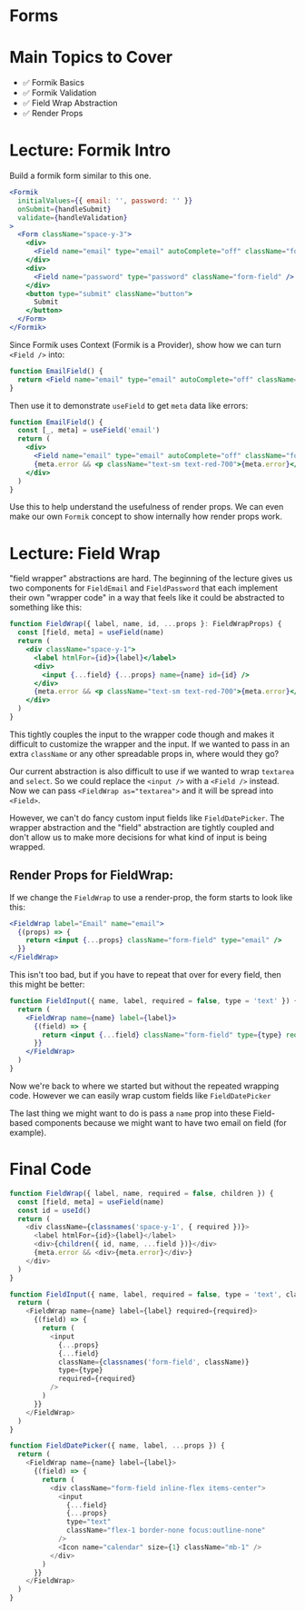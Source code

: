 # Forms

# Main Topics to Cover

- ✅ Formik Basics
- ✅ Formik Validation
- ✅ Field Wrap Abstraction
- ✅ Render Props

# Lecture: Formik Intro

Build a formik form similar to this one.

```jsx
<Formik
  initialValues={{ email: '', password: '' }}
  onSubmit={handleSubmit}
  validate={handleValidation}
>
  <Form className="space-y-3">
    <div>
      <Field name="email" type="email" autoComplete="off" className="form-field" />
    </div>
    <div>
      <Field name="password" type="password" className="form-field" />
    </div>
    <button type="submit" className="button">
      Submit
    </button>
  </Form>
</Formik>
```

Since Formik uses Context (Formik is a Provider), show how we can turn `<Field />` into:

```jsx
function EmailField() {
  return <Field name="email" type="email" autoComplete="off" className="form-field" />
}
```

Then use it to demonstrate `useField` to get `meta` data like errors:

```jsx
function EmailField() {
  const [_, meta] = useField('email')
  return (
    <div>
      <Field name="email" type="email" autoComplete="off" className="form-field" />
      {meta.error && <p className="text-sm text-red-700">{meta.error}</p>}
    </div>
  )
}
```

Use this to help understand the usefulness of render props. We can even make our own `Formik` concept to show internally how render props work.

# Lecture: Field Wrap

"field wrapper" abstractions are hard. The beginning of the lecture gives us two components for `FieldEmail` and `FieldPassword` that each implement their own "wrapper code" in a way that feels like it could be abstracted to something like this:

```jsx
function FieldWrap({ label, name, id, ...props }: FieldWrapProps) {
  const [field, meta] = useField(name)
  return (
    <div className="space-y-1">
      <label htmlFor={id}>{label}</label>
      <div>
        <input {...field} {...props} name={name} id={id} />
      </div>
      {meta.error && <p className="text-sm text-red-700">{meta.error}</p>}
    </div>
  )
}
```

This tightly couples the input to the wrapper code though and makes it difficult to customize the wrapper and the input. If we wanted to pass in an extra `className` or any other spreadable props in, where would they go?

Our current abstraction is also difficult to use if we wanted to wrap `textarea` and `select`. So we could replace the `<input />` with a `<Field />` instead. Now we can pass `<FieldWrap as="textarea">` and it will be spread into `<Field>`.

However, we can't do fancy custom input fields like `FieldDatePicker`. The wrapper abstraction and the "field" abstraction are tightly coupled and don't allow us to make more decisions for what kind of input is being wrapped.

## Render Props for FieldWrap:

If we change the `FieldWrap` to use a render-prop, the form starts to look like this:

```jsx
<FieldWrap label="Email" name="email">
  {(props) => {
    return <input {...props} className="form-field" type="email" />
  }}
</FieldWrap>
```

This isn't too bad, but if you have to repeat that over for every field, then this might be better:

```jsx
function FieldInput({ name, label, required = false, type = 'text' }) {
  return (
    <FieldWrap name={name} label={label}>
      {(field) => {
        return <input {...field} className="form-field" type={type} required={required} />
      }}
    </FieldWrap>
  )
}
```

Now we're back to where we started but without the repeated wrapping code. However we can easily wrap custom fields like `FieldDatePicker`

The last thing we might want to do is pass a `name` prop into these Field-based components because we might want to have two email on field (for example).

# Final Code

```js
function FieldWrap({ label, name, required = false, children }) {
  const [field, meta] = useField(name)
  const id = useId()
  return (
    <div className={classnames('space-y-1', { required })}>
      <label htmlFor={id}>{label}</label>
      <div>{children({ id, name, ...field })}</div>
      {meta.error && <div>{meta.error}</div>}
    </div>
  )
}

function FieldInput({ name, label, required = false, type = 'text', className, ...props }) {
  return (
    <FieldWrap name={name} label={label} required={required}>
      {(field) => {
        return (
          <input
            {...props}
            {...field}
            className={classnames('form-field', className)}
            type={type}
            required={required}
          />
        )
      }}
    </FieldWrap>
  )
}

function FieldDatePicker({ name, label, ...props }) {
  return (
    <FieldWrap name={name} label={label}>
      {(field) => {
        return (
          <div className="form-field inline-flex items-center">
            <input
              {...field}
              {...props}
              type="text"
              className="flex-1 border-none focus:outline-none"
            />
            <Icon name="calendar" size={1} className="mb-1" />
          </div>
        )
      }}
    </FieldWrap>
  )
}
```
